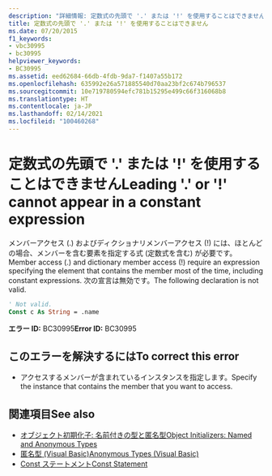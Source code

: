 ```yaml
---
description: "詳細情報: 定数式の先頭で '.' または '!' を使用することはできません"
title: 定数式の先頭で '.' または '!' を使用することはできません
ms.date: 07/20/2015
f1_keywords:
- vbc30995
- bc30995
helpviewer_keywords:
- BC30995
ms.assetid: eed62684-66db-4fdb-9da7-f1407a55b172
ms.openlocfilehash: 635992e26a571885540d70aa23bf2c674b796537
ms.sourcegitcommit: 10e719780594efc781b15295e499c66f316068b8
ms.translationtype: HT
ms.contentlocale: ja-JP
ms.lasthandoff: 02/14/2021
ms.locfileid: "100460268"
---
```

# <a name="leading--or--cannot-appear-in-a-constant-expression"></a><span data-ttu-id="084a2-103">定数式の先頭で '.' または '!' を使用することはできません</span><span class="sxs-lookup"><span data-stu-id="084a2-103">Leading '.' or '!' cannot appear in a constant expression</span></span>

<span data-ttu-id="084a2-104">メンバーアクセス (.) およびディクショナリメンバーアクセス (!) には、ほとんどの場合、メンバーを含む要素を指定する式 (定数式を含む) が必要です。</span><span class="sxs-lookup"><span data-stu-id="084a2-104">Member access (.) and dictionary member access (!) require an expression specifying the element that contains the member most of the time, including constant expressions.</span></span> <span data-ttu-id="084a2-105">次の宣言は無効です。</span><span class="sxs-lookup"><span data-stu-id="084a2-105">The following declaration is not valid.</span></span>  
  
```vb  
' Not valid.  
Const c As String = .name  
```  
  
 <span data-ttu-id="084a2-106">**エラー ID:** BC30995</span><span class="sxs-lookup"><span data-stu-id="084a2-106">**Error ID:** BC30995</span></span>  
  
## <a name="to-correct-this-error"></a><span data-ttu-id="084a2-107">このエラーを解決するには</span><span class="sxs-lookup"><span data-stu-id="084a2-107">To correct this error</span></span>  
  
- <span data-ttu-id="084a2-108">アクセスするメンバーが含まれているインスタンスを指定します。</span><span class="sxs-lookup"><span data-stu-id="084a2-108">Specify the instance that contains the member that you want to access.</span></span>  
  
## <a name="see-also"></a><span data-ttu-id="084a2-109">関連項目</span><span class="sxs-lookup"><span data-stu-id="084a2-109">See also</span></span>

- [<span data-ttu-id="084a2-110">オブジェクト初期化子: 名前付きの型と匿名型</span><span class="sxs-lookup"><span data-stu-id="084a2-110">Object Initializers: Named and Anonymous Types</span></span>](../programming-guide/language-features/objects-and-classes/object-initializers-named-and-anonymous-types.md)
- [<span data-ttu-id="084a2-111">匿名型 (Visual Basic)</span><span class="sxs-lookup"><span data-stu-id="084a2-111">Anonymous Types (Visual Basic)</span></span>](../programming-guide/language-features/objects-and-classes/anonymous-types.md)
- [<span data-ttu-id="084a2-112">Const ステートメント</span><span class="sxs-lookup"><span data-stu-id="084a2-112">Const Statement</span></span>](../language-reference/statements/const-statement.md)
